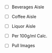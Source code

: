 - [ ] Beverages Aisle
- [ ] Coffee Aisle
- [ ] Liquor Aisle
- [ ] Per 100g/ml Calc.
- [ ] Pull Images


